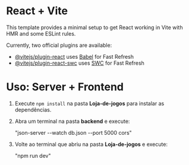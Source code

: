 # React + Vite

This template provides a minimal setup to get React working in Vite with HMR and some ESLint rules.

Currently, two official plugins are available:

- [@vitejs/plugin-react](https://github.com/vitejs/vite-plugin-react/blob/main/packages/plugin-react/README.md) uses [Babel](https://babeljs.io/) for Fast Refresh
- [@vitejs/plugin-react-swc](https://github.com/vitejs/vite-plugin-react-swc) uses [SWC](https://swc.rs/) for Fast Refresh

# Uso: Server + Frontend

1. Execute `npm install` na pasta **Loja-de-jogos** para instalar as dependências.

2. Abra um terminal na pasta **backend** e execute:  
  
   "json-server --watch db.json --port 5000 cors"

3. Volte ao terminal que abriu na pasta **Loja-de-jogos** e execute:

   "npm run dev"
